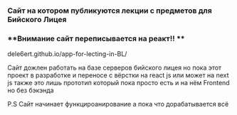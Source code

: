 ### **Сайт на котором публикуются лекции с предметов для Бийского Лицея**

### **Внимание сайт переписывается на реакт!! **

dele6ert.github.io/app-for-lecting-in-BL/

Сайт дожлен работать на базе серверов бийского лицея но пока этот проект в разработке и переносе с вёрстки на react js или может на next js также это лишь прототип который пока просто есть и на нём Frontend но без бэкэнда

P.S Сайт начинает функцироанирование а пока что дорабатывается всё 



